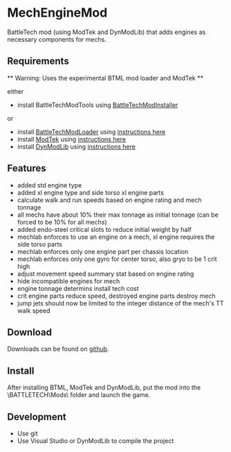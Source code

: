 # MechEngineMod
BattleTech mod (using ModTek and DynModLib) that adds engines as necessary components for mechs.

## Requirements
** Warning: Uses the experimental BTML mod loader and ModTek **

either
* install BattleTechModTools using [BattleTechModInstaller](https://github.com/CptMoore/BattleTechModTools/releases)

or
* install [BattleTechModLoader](https://github.com/Mpstark/BattleTechModLoader/releases) using [instructions here](https://github.com/Mpstark/BattleTechModLoader)
* install [ModTek](https://github.com/Mpstark/ModTek/releases) using [instructions here](https://github.com/Mpstark/ModTek)
* install [DynModLib](https://github.com/CptMoore/DynModLib/releases) using [instructions here](https://github.com/CptMoore/DynModLib)

## Features

* added std engine type
* added xl engine type and side torso xl engine parts
* calculate walk and run speeds based on engine rating and mech tonnage
* all mechs have about 10% their max tonnage as initial tonnage (can be forced to be 10% for all mechs)
* added endo-steel critical slots to reduce initial weight by half
* mechlab enforces to use an engine on a mech, xl engine requires the side torso parts
* mechlab enforces only one engine part per chassis location
* mechlab enforces only one gyro for center torso, also gryo to be 1 crit high
* adjust movement speed summary stat based on engine rating
* hide incompatible engines for mech
* engine tonnage determins install tech cost
* crit engine parts reduce speed, destroyed engine parts destroy mech
* jump jets should now be limited to the integer distance of the mech's TT walk speed

## Download

Downloads can be found on [github](https://github.com/CptMoore/StartingMercs/releases).

## Install

After installing BTML, ModTek and DynModLib, put the mod into the \BATTLETECH\Mods\ folder and launch the game.

## Development

* Use git
* Use Visual Studio or DynModLib to compile the project
